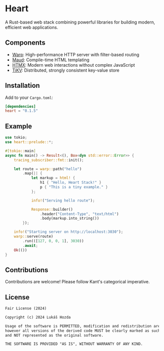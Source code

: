 # Heart

A Rust-based web stack combining powerful libraries for building modern, efficient web applications.

## Components

- [Warp](https://github.com/seanmonstar/warp): High-performance HTTP server with filter-based routing
- [Maud](https://github.com/lambda-fairy/maud): Compile-time HTML templating
- [HTMX](https://htmx.org): Modern web interactions without complex JavaScript
- [TiKV](https://github.com/tikv/tikv): Distributed, strongly consistent key-value store

## Installation

Add to your `Cargo.toml`:

```toml
[dependencies]
heart = "0.1.5"
```

## Example

```rust
use tokio;
use heart::prelude::*;

#[tokio::main]
async fn main() -> Result<(), Box<dyn std::error::Error>> {
    tracing_subscriber::fmt::init();

    let route = warp::path("hello")
        .map(|| {
            let markup = html! {
                h1 { "Hello, Heart Stack!" }
                p { "This is a tiny example." }
            };

            info!("Serving hello route");

            Response::builder()
                .header("Content-Type", "text/html")
                .body(markup.into_string())
        });

    info!("Starting server on http://localhost:3030");
    warp::serve(route)
        .run(([127, 0, 0, 1], 3030))
        .await;
    Ok(())
}
```

## Contributions

Contributions are welcome! Please follow Kant's categorical imperative.

## License

```txt
Fair License (2024)

Copyright (c) 2024 Lukáš Hozda

Usage of the software is PERMITTED, modification and redistribution are PERMITTED, 
however all versions of the derived code MUST be clearly marked as such 
and NOT represented as the original software.

THE SOFTWARE IS PROVIDED "AS IS", WITHOUT WARRANTY OF ANY KIND.
```
